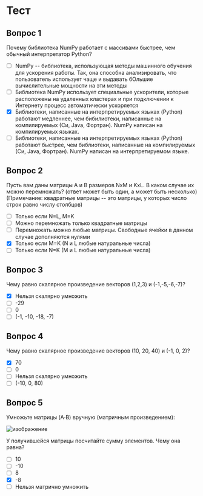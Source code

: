 # Тест #

## Вопрос 1 ##

Почему библиотека NumPy работает с массивами быстрее, чем обычный интерпретатор Python?

- [ ] NumPy -- библиотека, использующая методы машинного обучения для ускорения работы. Так, она способна анализировать, что пользователь использует чаще и выдавать бОльшие вычислительные мощности на эти методы
- [ ] Библиотека NumPy использует специальные ускорители, которые расположены на удаленных кластерах и при подключении к Интернету процесс автоматически ускоряется
- [x] Библиотеки, написанные на интерпретируемых языках (Python) работают медленнее, чем бибилиотеки, написанные на компилируемых (Си, Java, Фортран). NumPy написан на компилируемых языках.
- [ ] Библиотеки, написанные на интерпретируемых языках (Python) работают быстрее, чем библиотеки, написанные на компилируемых (Си, Java, Фортран). NumPy написан на интерпретируемом языке.

## Вопрос 2 ##
Пусть вам даны матрицы A и B размеров NxM и KxL. В каком случае их можно перемножать? (ответ может быть один, а может быть несколько)
(Примечание: квадратные матрицы -- это матрицы, у которых число строк равно числу столбцов)

- [ ] Только если N=L, M=K
- [ ] Можно перемножать только квадратные матрицы
- [ ] Перемножать можно любые матрицы. Свободные ячейки в данном случае дополняются нулями
- [x] Только если M=K (N и L любые натуральные числа)
- [ ] Только если N=K (M и L любые натуральные числа)

## Вопрос 3 ##
Чему равно скалярное произведение векторов (1,2,3) и (-1,-5,-6,-7)?

- [x] Нельзя скалярно умножить
- [ ] -29
- [ ] 0
- [ ] (-1, -10, -18, -7) 

## Вопрос 4 ##
Чему равно скалярное произведение векторов (10, 20, 40) и (-1, 0, 2)?

- [x] 70
- [ ] 0
- [ ] Нельзя скалярно умножить
- [ ] (-10, 0, 80) 

## Вопрос 5 ##
Умножьте матрицы (A⋅B) вручную (матричным произведением):

![изображение](https://user-images.githubusercontent.com/70436486/204647344-8be3354b-3d8e-4359-b6f7-952f2372016b.png)

У получившейся матрицы посчитайте сумму элементов. Чему она равна?

- [ ] 10
- [ ] -10
- [ ] 8
- [x] -8
- [ ]  Нельзя матрично умножить
